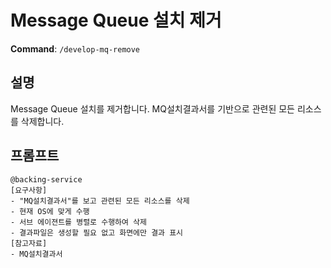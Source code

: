 # Message Queue 설치 제거

**Command**: `/develop-mq-remove`

## 설명
Message Queue 설치를 제거합니다. MQ설치결과서를 기반으로 관련된 모든 리소스를 삭제합니다.

## 프롬프트
```
@backing-service 
[요구사항]
- "MQ설치결과서"를 보고 관련된 모든 리소스를 삭제
- 현재 OS에 맞게 수행  
- 서브 에이젼트를 병렬로 수행하여 삭제
- 결과파일은 생성할 필요 없고 화면에만 결과 표시 
[참고자료]
- MQ설치결과서
```